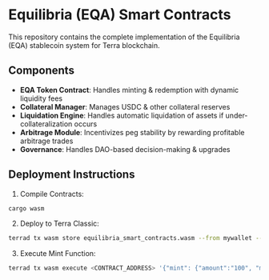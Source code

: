# Equilibria (EQA) Smart Contracts

This repository contains the complete implementation of the Equilibria (EQA) stablecoin system for Terra blockchain.

## Components

- **EQA Token Contract**: Handles minting & redemption with dynamic liquidity fees
- **Collateral Manager**: Manages USDC & other collateral reserves
- **Liquidation Engine**: Handles automatic liquidation of assets if under-collateralization occurs
- **Arbitrage Module**: Incentivizes peg stability by rewarding profitable arbitrage trades
- **Governance**: Handles DAO-based decision-making & upgrades

## Deployment Instructions

1. Compile Contracts:
```bash
cargo wasm
```

2. Deploy to Terra Classic:
```bash
terrad tx wasm store equilibria_smart_contracts.wasm --from mywallet --gas auto --fees 100uluna
```

3. Execute Mint Function:
```bash
terrad tx wasm execute <CONTRACT_ADDRESS> '{"mint": {"amount":"100", "market_price":"1.02"}}' --from mywallet --gas auto --fees 50uluna
```
